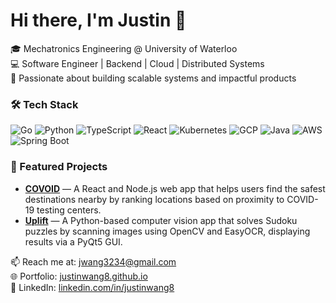 # Hi there, I'm Justin 👋  
🎓 Mechatronics Engineering @ University of Waterloo  
💻 Software Engineer | Backend | Cloud | Distributed Systems  
🚀 Passionate about building scalable systems and impactful products


### 🛠 Tech Stack  
![Go](https://img.shields.io/badge/Go-00ADD8?style=for-the-badge&logo=go&logoColor=white)
![Python](https://img.shields.io/badge/Python-3776AB?style=for-the-badge&logo=python&logoColor=white)
![TypeScript](https://img.shields.io/badge/TypeScript-007ACC?style=for-the-badge&logo=typescript&logoColor=white)
![React](https://img.shields.io/badge/React-20232A?style=for-the-badge&logo=react&logoColor=61DAFB)
![Kubernetes](https://img.shields.io/badge/Kubernetes-326CE5?style=for-the-badge&logo=kubernetes&logoColor=white)
![GCP](https://img.shields.io/badge/GCP-4285F4?style=for-the-badge&logo=google-cloud&logoColor=white)
![Java](https://img.shields.io/badge/Java-007396?style=for-the-badge&logo=java&logoColor=white)
![AWS](https://img.shields.io/badge/AWS-232F3E?style=for-the-badge&logo=amazon-aws&logoColor=white)
![Spring Boot](https://img.shields.io/badge/Spring%20Boot-6DB33F?style=for-the-badge&logo=springboot&logoColor=white)

### 🚀 Featured Projects  
- **[COVOID](https://github.com/justinwang8/COVOID)** — A React and Node.js web app that helps users find the safest destinations nearby by ranking locations based on proximity to COVID-19 testing centers. 
- **[Uplift](https://github.com/justinwang8/SudokuSolver)** — A Python-based computer vision app that solves Sudoku puzzles by scanning images using OpenCV and EasyOCR, displaying results via a PyQt5 GUI.

📫 Reach me at: [jwang3234@gmail.com](mailto:jwang3234@gmail.com)  
🌐 Portfolio: [justinwang8.github.io](https://justinwang8.github.io)  
💼 LinkedIn: [linkedin.com/in/justinwang8](https://linkedin.com/in/justinwang8)

